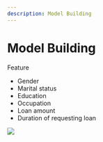 ```yaml
---
description: Model Building
---
```


# Model Building

Feature

* Gender​
* Marital status​
* Education​
* Occupation​
* Loan amount​
* Duration of requesting loan​

![](../../../.gitbook/assets/272505883\_672157563806214\_1981508488732221572\_n.png)



